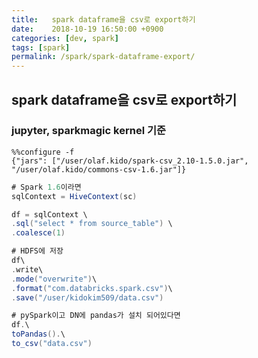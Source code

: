 ```yaml
---
title:   spark dataframe을 csv로 export하기
date:    2018-10-19 16:50:00 +0900
categories: [dev, spark]
tags: [spark]
permalink: /spark/spark-dataframe-export/
---
```


## spark dataframe을 csv로 export하기
### jupyter, sparkmagic kernel 기준

```shell
%%configure -f
{"jars": ["/user/olaf.kido/spark-csv_2.10-1.5.0.jar", "/user/olaf.kido/commons-csv-1.6.jar"]}

```

```scala
# Spark 1.6이라면
sqlContext = HiveContext(sc)
```

```scala
df = sqlContext \
.sql("select * from source_table") \
.coalesce(1)

# HDFS에 저장
df\
.write\
.mode("overwrite")\
.format("com.databricks.spark.csv")\
.save("/user/kidokim509/data.csv")

# pySpark이고 DN에 pandas가 설치 되어있다면
df.\
toPandas().\
to_csv("data.csv")
```
